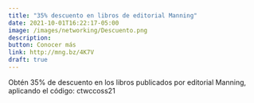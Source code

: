 ```yaml
---
title: "35% descuento en libros de editorial Manning"
date: 2021-10-01T16:22:17-05:00
image: /images/networking/Descuento.png
description: 
button: Conocer más
link: http://mng.bz/4K7V
draft: true
---
```



Obtén 35% de descuento en los libros publicados por editorial Manning, aplicando el código: ctwccoss21